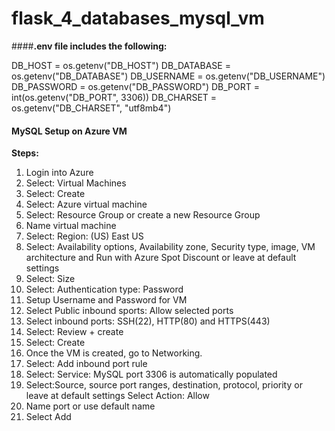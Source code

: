 # flask_4_databases_mysql_vm

####**.env file includes the following:**

DB_HOST = os.getenv("DB_HOST")
DB_DATABASE = os.getenv("DB_DATABASE")
DB_USERNAME = os.getenv("DB_USERNAME")
DB_PASSWORD = os.getenv("DB_PASSWORD")
DB_PORT = int(os.getenv("DB_PORT", 3306))
DB_CHARSET = os.getenv("DB_CHARSET", "utf8mb4")

#### **MySQL Setup on Azure VM**
**Steps:**
1. Login into Azure
2. Select: Virtual Machines 
3. Select: Create 
4. Select: Azure virtual machine
5. Select: Resource Group or create a new Resource Group
6. Name virtual machine
7. Select: Region: (US) East US
8. Select: Availability options, Availability zone, Security type, image, VM architecture and Run with Azure Spot Discount or leave at default settings
9. Select: Size
10. Select: Authentication type: Password 
11. Setup Username and Password for VM
12. Select Public inbound sports: Allow selected ports 
13. Select inbound ports: SSH(22), HTTP(80) and HTTPS(443) 
14. Select: Review + create 
15. Select: Create
16. Once the VM is created, go to Networking. 
17. Select: Add inbound port rule 
18. Select: Service: MySQL port 3306 is automatically populated
19. Select:Source, source port ranges, destination, protocol, priority or leave at default settings
Select Action: Allow
20. Name port or use default name
21. Select  Add
